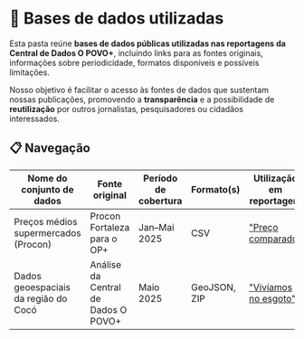 # 📂 Bases de dados utilizadas

Esta pasta reúne **bases de dados públicas utilizadas nas reportagens da Central de Dados O POVO+**, incluindo links para as fontes originais, informações sobre periodicidade, formatos disponíveis e possíveis limitações.

Nosso objetivo é facilitar o acesso às fontes de dados que sustentam nossas publicações, promovendo a **transparência** e a possibilidade de **reutilização** por outros jornalistas, pesquisadores ou cidadãos interessados.

## 📋 Navegação

| Nome do conjunto de dados | Fonte original | Período de cobertura | Formato(s) | Utilização em reportagem | Link direto |
|---------------------------|----------------|-----------------------|------------|---------------------------|-------------|
| Preços médios supermercados (Procon) | Procon Fortaleza para o OP+ | Jan–Mai 2025 | CSV | ["Preço comparado"](https://mais.opovo.com.br/reportagens-especiais/preco-comparado-supermercados/2025/05/21/preco-comparado-valor-medio-nos-supermercados-salta-ate-93-nos-itens-acima-da-inflacao.html) | Em Breve|
| Dados geoespaciais da região do Cocó | Análise da Central de Dados O POVO+ | Maio 2025 | GeoJSON, ZIP | ["Vivíamos no esgoto"](https://mais.opovo.com.br/reportagens-especiais/rio-coco-parque-do-coco-tensoes/2025/05/26/viviamos-no-esgoto-invasoes-no-parque-do-coco-expoem-problemas-de-habitacao-em-fortaleza.html) | [Parque_Estadual_do_Cocó.geojson](https://github.com/opovo-mais/jornalismodedados/blob/main/bases-de-dados/%20dados-geoespaciais-regiao-coco/Parque_Estadual_do_Coc%C3%B3.geojson), [ndvi_0-3up_fortalezaN.zip](https://github.com/opovo-mais/jornalismodedados/blob/main/bases-de-dados/%20dados-geoespaciais-regiao-coco/ndvi_0-3up_fortalezaN.zip) |


